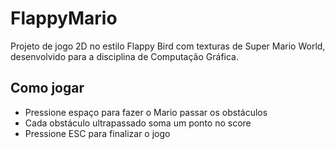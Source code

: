 # FlappyMario
 Projeto de jogo 2D no estilo Flappy Bird com texturas de Super Mario World, desenvolvido para a disciplina de Computação Gráfica.

## Como jogar
- Pressione espaço para fazer o Mario passar os obstáculos
- Cada obstáculo ultrapassado soma um ponto no score
- Pressione ESC para finalizar o jogo
